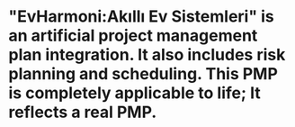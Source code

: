# "EvHarmoni:Akıllı Ev Sistemleri" is an artificial project management plan integration. It also includes risk planning and scheduling. This PMP is completely applicable to life; It reflects a real PMP.
